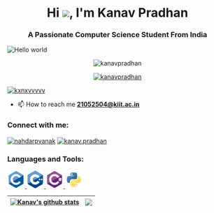 <h1 align="center">Hi <img src="https://github.com/TheDudeThatCode/TheDudeThatCode/blob/master/Assets/Hi.gif" width="30px">, I'm Kanav Pradhan</h1>
<h3 align="center">A Passionate Computer Science Student From India</h3>

<img src="https://raw.githubusercontent.com/sagar-viradiya/sagar-viradiya/master/resources/banner.png" alt="Hello world">

<p align="center"> <img src="https://komarev.com/ghpvc/?username=kanavpradhan&label=Profile%20views&color=0e75b6&style=flat" alt="kanavpradhan" /> </p>

<p align="center"> <a href="https://github.com/ryo-ma/github-profile-trophy"><img src="https://github-profile-trophy.vercel.app/?username=kanavpradhan" alt="kanavpradhan" /></a> </p>

<p align="left"> <a href="https://twitter.com/kxnxvvvvv" target="blank"><img src="https://img.shields.io/twitter/follow/nahdarpvanak?logo=twitter&style=for-the-badge" alt="kxnxvvvvv" /></a> </p>

- 📫 How to reach me **21052504@kiit.ac.in**

<h3 align="left">Connect with me:</h3>
<p align="left">
<a href="https://twitter.com/nahdarpvanak" target="blank"><img align="center" src="https://raw.githubusercontent.com/rahuldkjain/github-profile-readme-generator/master/src/images/icons/Social/twitter.svg" alt="nahdarpvanak" height="30" width="40" /></a>
<a href="https://instagram.com/kanav.pradhan" target="blank"><img align="center" src="https://raw.githubusercontent.com/rahuldkjain/github-profile-readme-generator/master/src/images/icons/Social/instagram.svg" alt="kanav.pradhan" height="30" width="40" /></a>
</p>

<h3 align="left">Languages and Tools:</h3>
<p align="left"> <a href="https://www.cprogramming.com/" target="_blank" rel="noreferrer"> <img src="https://raw.githubusercontent.com/devicons/devicon/master/icons/c/c-original.svg" alt="c" width="40" height="40"/> </a> <a href="https://www.w3schools.com/cpp/" target="_blank" rel="noreferrer"> <img src="https://raw.githubusercontent.com/devicons/devicon/master/icons/cplusplus/cplusplus-original.svg" alt="cplusplus" width="40" height="40"/> </a> <a href="https://www.w3schools.com/cs/" target="_blank" rel="noreferrer"> <img src="https://raw.githubusercontent.com/devicons/devicon/master/icons/csharp/csharp-original.svg" alt="csharp" width="40" height="40"/> </a> <a href="https://www.python.org" target="_blank" rel="noreferrer"> <img src="https://raw.githubusercontent.com/devicons/devicon/master/icons/python/python-original.svg" alt="python" width="40" height="40"/> </a> </p>

| <a href="https://github.com/kanavpradhan/github-readme-stats"><img align="center" src="https://github-readme-stats.vercel.app/api?username=kanavpradhan&show_icons=true&include_all_commits=true&theme=buefy&hide_border=true" alt="Kanav's github stats" /></a> | <a href="https://github.com/kanavpradhan/github-readme-stats"><img align="center" src="https://github-readme-stats.vercel.app/api/top-langs/?username=kanavpradhan&layout=compact&theme=buefy&hide_border=true" /></a> |
| ------------- | ------------- |

<br />
<br />
